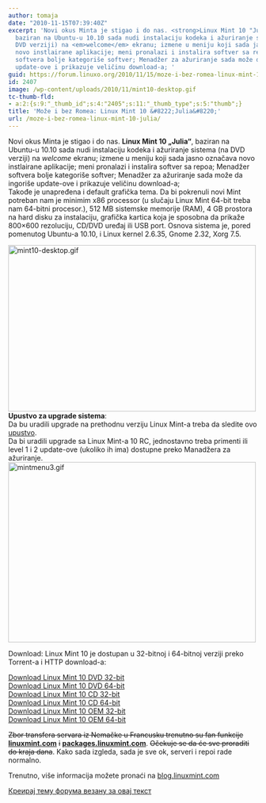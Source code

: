 ```yaml
---
author: tomaja
date: "2010-11-15T07:39:40Z"
excerpt: 'Novi okus Minta je stigao i do nas. <strong>Linux Mint 10 "Julia"</strong>,
  baziran na Ubuntu-u 10.10 sada nudi instalaciju kodeka i ažuriranje sistema (na
  DVD verziji) na <em>welcome</em> ekranu; izmene u meniju koji sada jasno označava
  novo instlairane aplikacije; meni pronalazi i instalira softver sa repoa; Menadžer
  softvera bolje kategoriše softver; Menadžer za ažuriranje sada može da ingoriše
  update-ove i prikazuje veličinu download-a; '
guid: https://forum.linuxo.org/2010/11/15/moze-i-bez-romea-linux-mint-10-julia/
id: 2407
image: /wp-content/uploads/2010/11/mint10-desktop.gif
tc-thumb-fld:
- a:2:{s:9:"_thumb_id";s:4:"2405";s:11:"_thumb_type";s:5:"thumb";}
title: 'Može i bez Romea: Linux Mint 10 &#8222;Julia&#8220;'
url: /moze-i-bez-romea-linux-mint-10-julia/
---
```

Novi okus Minta je stigao i do nas. **Linux Mint 10 &#8222;Julia&#8220;**, baziran na Ubuntu-u 10.10 sada nudi instalaciju kodeka i ažuriranje sistema (na DVD verziji) na _welcome_ ekranu; izmene u meniju koji sada jasno označava novo instlairane aplikacije; meni pronalazi i instalira softver sa repoa; Menadžer softvera bolje kategoriše softver; Menadžer za ažuriranje sada može da ingoriše update-ove i prikazuje veličinu download-a;  
Takođe je unapređena i default grafička tema. Da bi pokrenuli novi Mint potreban nam je minimim x86 processor (u slučaju Linux Mint 64-bit treba nam 64-bitni procesor.), 512 MB sistemske memorije (RAM), 4 GB prostora na hard disku za instalaciju, grafička kartica koja je sposobna da prikaže 800×600 rezoluciju, CD/DVD uređaj ili USB port. Osnova sistema je, pored pomenutog Ubuntu-a 10.10, i Linux kernel 2.6.35, Gnome 2.32, Xorg 7.5.

<img class=" size-full wp-image-2405" src="https://linuxo.org/wp-content/uploads/2010/11/mint10-desktop.gif" width="500" height="336" alt="mint10-desktop.gif" /> 

<div class="status-box">
  <strong>Upustvo za upgrade sistema</strong>:<br /> Da bu uradili upgrade na prethodnu verziju Linux Mint-a treba da sledite ovo <a href="http://community.linuxmint.com/tutorial/view/2">upustvo</a>.<br /> Da bi uradili upgrade sa Linux Mint-a 10 RC, jednostavno treba primenti ili level 1 i 2 update-ove (ukoliko ih ima) dostupne preko Manadžera za ažuriranje.
</div>

<img class=" size-full wp-image-2406" src="https://linuxo.org/wp-content/uploads/2010/11/mintmenu3.gif" width="500" height="364" alt="mintmenu3.gif" /> 

<p class="download">
  Download: Linux Mint 10 je dostupan u 32-bitnoj i 64-bitnoj verziji preko Torrent-a i HTTP download-a:
</p>

[Download Linux Mint 10 DVD 32-bit](http://www.linuxmint.com/edition.php?id=69)  
[Download Linux Mint 10 DVD 64-bit](http://www.linuxmint.com/edition.php?id=70)  
[Download Linux Mint 10 CD 32-bit](http://www.linuxmint.com/edition.php?id=67)  
[Download Linux Mint 10 CD 64-bit](http://www.linuxmint.com/edition.php?id=68)  
[Download Linux Mint 10 OEM 32-bit](http://www.linuxmint.com/edition.php?id=73)  
[Download Linux Mint 10 OEM 64-bit](http://www.linuxmint.com/edition.php?id=74) 

<div class="warning-box">
  <del>Zbor transfera servara iz Nemačke u Francusku trenutno su fan funkcije</del> <strong><a href="http://www.linuxmint.com">linuxmint.com</a></strong> <del>i</del> <strong><a href="http://packages.linuxmint.com">packages.linuxmint.com</a></strong>. <del>Očekuje se da će sve proraditi do kraja dana</del>. Kako sada izgleda, sada je sve ok, serveri i repoi rade normalno.
</div>

<p class="info">
  Trenutno, više informacija možete pronaći na <a href="http://blog.linuxmint.com/">blog.linuxmint.com</a>
</p>

[Креирај тему форума везану за овај текст](https://linuxo.org/nova-tema-na-forumu/?se_pid=2407)